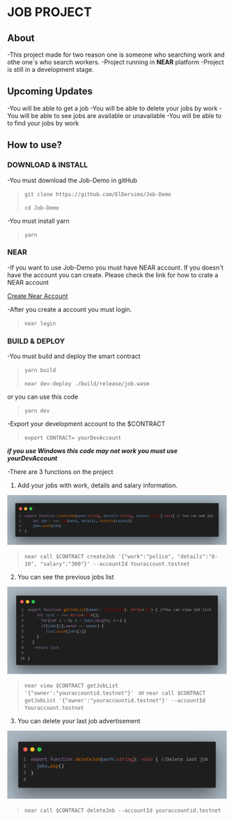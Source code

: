 # **JOB PROJECT**

## About
-This project made for two reason one is someone who searching work and othe one`s who search workers.
-Project running in **NEAR** platform
-Project is still in a development stage.

## Upcoming Updates
-You will be able to get a job
-You will be able to delete your jobs by work
-You will be able to see jobs are available or unavailable
-You will be able to to find your jobs by work

## How to use? 

### DOWNLOAD & INSTALL
-You must download the Job-Demo in gitHub
>`git clone https://github.com/ElDersimo/Job-Demo` 
>
>`cd Job-Demo`

-You must install yarn
> `yarn`

### NEAR
-If you want to use Job-Demo you must have NEAR account. If you doesn't have the account you can create. Please check the link for how to crate a NEAR account

[Create Near Account](https://docs.near.org/docs/develop/basics/create-account)

-After you create a account you must login.

> `near login`
### BUILD & DEPLOY
-You must build and deploy the smart contract

> `yarn build`
>
> `near dev-deploy ./build/release/job.wasm`    

or you can use this code

> `yarn dev`

-Export your development account to the $CONTRACT

> `export CONTRACT= yourDevAccount`


***if you use Windows this code may not work you must use yourDevAccount***


-There are 3 functions on the project
1. Add your jobs with work, details and salary information.


![createJob](/img/export%20function.png)

> `near call $CONTRACT createJob '{"work":"police", "details":"8-16", "salary":"300"}' --accountId Youraccount.testnet `

2. You can see the previous jobs list

![getJobList](/img/get%20job%20list.png)

> `near view $CONTRACT getJobList '{"owner':"youraccountid.testnet"}' `
or
> `near call $CONTRACT getJobList '{"owner':"youraccountid.testnet"}' --accountId Youraccount.testnet `

3. You can delete your last job advertisement

![deleteJob](/img/deletejob.png)

> `near call $CONTRACT deleteJob --accountId youraccountid.testnet `
